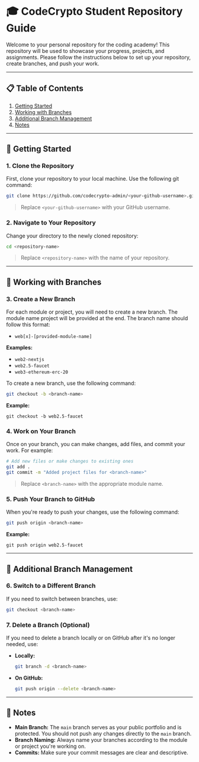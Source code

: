 # 🎓 CodeCrypto Student Repository Guide

Welcome to your personal repository for the coding academy! This repository will be used to showcase your progress, projects, and assignments. Please follow the instructions below to set up your repository, create branches, and push your work.

---

## 📋 Table of Contents
1. [Getting Started](#getting-started)
2. [Working with Branches](#working-with-branches)
3. [Additional Branch Management](#additional-branch-management)
4. [Notes](#notes)

---

## 🚀 Getting Started

### 1. Clone the Repository
First, clone your repository to your local machine. Use the following git command:

```bash
git clone https://github.com/codecrypto-admin/<your-github-username>.git
```
> Replace `<your-github-username>` with your GitHub username.

### 2. Navigate to Your Repository
Change your directory to the newly cloned repository:

```bash
cd <repository-name>
```

> Replace `<repository-name>` with the name of your repository.

---

## 🌿 Working with Branches

### 3. Create a New Branch
For each module or project, you will need to create a new branch. The module name project will be provided at the end. The branch name should follow this format:

- `web[x]-[provided-module-name]`

**Examples:** 
- `web2-nextjs`
- `web2.5-faucet`
- `web3-ethereum-erc-20`

To create a new branch, use the following command:

```bash
git checkout -b <branch-name>
```

**Example:**

```
git checkout -b web2.5-faucet
```

### 4. Work on Your Branch
Once on your branch, you can make changes, add files, and commit your work. For example:

```bash
# Add new files or make changes to existing ones
git add .
git commit -m "Added project files for <branch-name>"
```
> Replace `<branch-name>` with the appropriate module name.

### 5. Push Your Branch to GitHub
When you're ready to push your changes, use the following command:

```bash
git push origin <branch-name>
```

**Example:**

```
git push origin web2.5-faucet
```

---

## 🔄 Additional Branch Management

### 6. Switch to a Different Branch
If you need to switch between branches, use:

```bash
git checkout <branch-name>
```

### 7. Delete a Branch (Optional)
If you need to delete a branch locally or on GitHub after it's no longer needed, use:

- **Locally:**

  ```bash
  git branch -d <branch-name>
  ```

- **On GitHub:**

  ```bash
  git push origin --delete <branch-name>
  ```

---

## 📝 Notes

- **Main Branch:** The `main` branch serves as your public portfolio and is protected. You should not push any changes directly to the `main` branch.
- **Branch Naming:** Always name your branches according to the module or project you're working on.
- **Commits:** Make sure your commit messages are clear and descriptive.

